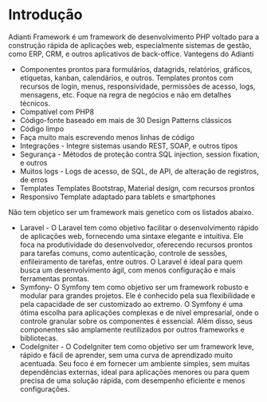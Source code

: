 # Introdução

Adianti Framework é um framework de desenvolvimento PHP voltado para a construção rápida de aplicações web, especialmente sistemas de gestão, como ERP, CRM, e outros aplicativos de back-office. Vantegens do Adianti
* Componentes prontos para formulários, datagrids, relatórios, gráficos, etiquetas, kanban, calendários, e outros. Templates prontos com recursos de login, menus, responsividade, permissões de acesso, logs, mensagens, etc. Foque na regra de negócios e não em detalhes técnicos.
* Compatível com PHP8
* Código-fonte baseado em mais de 30 Design Patterns clássicos
* Código limpo
* Faça muito mais escrevendo menos linhas de código
* Integrações - Integre sistemas usando REST, SOAP, e outros tipos
* Segurança - Métodos de proteção contra SQL injection, session fixation, e outros
* Muitos logs - Logs de acesso, de SQL, de API, de alteração de registros, de erros
* Templates Templates Bootstrap, Material design, com recursos prontos
* Responsivo Template adaptado para tablets e smartphones


Não tem objetico ser um framework mais genetico com os listados abaixo. 

* Laravel - O Laravel tem como objetivo facilitar o desenvolvimento rápido de aplicações web, fornecendo uma sintaxe elegante e intuitiva. Ele foca na produtividade do desenvolvedor, oferecendo recursos prontos para tarefas comuns, como autenticação, controle de sessões, enfileiramento de tarefas, entre outros. O Laravel é ideal para quem busca um desenvolvimento ágil, com menos configuração e mais ferramentas prontas.
* Symfony- O Symfony tem como objetivo ser um framework robusto e modular para grandes projetos. Ele é conhecido pela sua flexibilidade e pela capacidade de ser customizado ao extremo. O Symfony é uma ótima escolha para aplicações complexas e de nível empresarial, onde o controle granular sobre os componentes é essencial. Além disso, seus componentes são amplamente reutilizados por outros frameworks e bibliotecas.
* CodeIgniter - O CodeIgniter tem como objetivo ser um framework leve, rápido e fácil de aprender, sem uma curva de aprendizado muito acentuada. Seu foco é em fornecer um ambiente simples, sem muitas dependências externas, ideal para aplicações menores ou para quem precisa de uma solução rápida, com desempenho eficiente e menos configurações.

